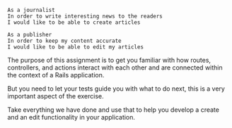 ```
As a journalist
In order to write interesting news to the readers
I would like to be able to create articles

As a publisher
In order to keep my content accurate
I would like to be able to edit my articles
```
The purpose of this assignment is to get you familiar with how routes, controllers, and actions interact with each other and are connected within the context of a Rails application.

But you need to let your tests guide you with what to do next, this is a very important aspect of the exercise.

Take everything we have done and use that to help you develop a create and an edit functionality in your application.